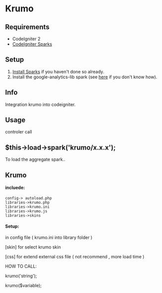 # Krumo

## Requirements

* CodeIgniter 2
* [CodeIgniter Sparks](http://getsparks.org/)

## Setup

1. [Install Sparks](http://getsparks.org/install) if you haven't done so already.
2. Install the google-analytics-lib spark (see [here](http://getsparks.org/get-sparks) if you don't know how).

## Info

Integration krumo into codeigniter.

## Usage

controler call

## $this->load->spark('krumo/x.x.x');

To load the aggregate spark..


## Krumo

#### incluede:

	config-> autoload.php
	libraries->krumo.php
	libraries->krumo.ini
	libraries->krumo.js
	libraries->skins

#### Setup:

in config file ( krumo.ini into library folder )

[skin]
for select krumo skin

[css]
for extend external css file ( not recommend , more load time )


HOW TO CALL:

krumo('string');

krumo($variable);